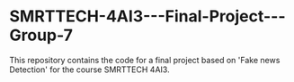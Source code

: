 # SMRTTECH-4AI3---Final-Project---Group-7
This repository contains the code for a final project based on 'Fake news Detection' for the course SMRTTECH 4AI3.
